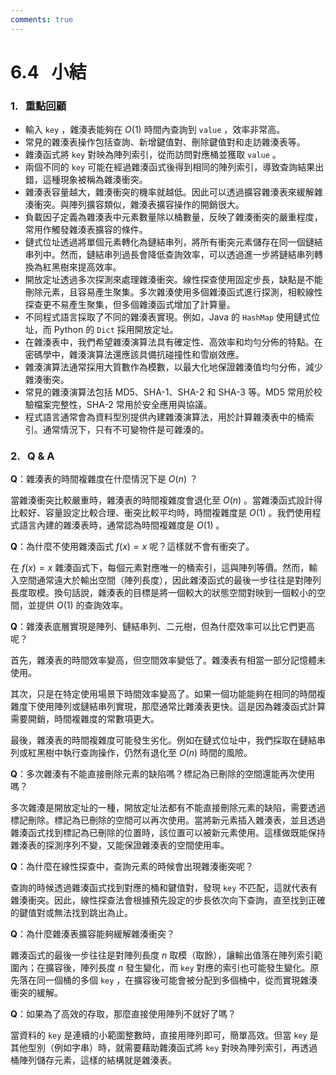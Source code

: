 ```yaml
---
comments: true
---
```


# 6.4 &nbsp; 小結

### 1. &nbsp; 重點回顧

- 輸入 `key` ，雜湊表能夠在 $O(1)$ 時間內查詢到 `value` ，效率非常高。
- 常見的雜湊表操作包括查詢、新增鍵值對、刪除鍵值對和走訪雜湊表等。
- 雜湊函式將 `key` 對映為陣列索引，從而訪問對應桶並獲取 `value` 。
- 兩個不同的 `key` 可能在經過雜湊函式後得到相同的陣列索引，導致查詢結果出錯，這種現象被稱為雜湊衝突。
- 雜湊表容量越大，雜湊衝突的機率就越低。因此可以透過擴容雜湊表來緩解雜湊衝突。與陣列擴容類似，雜湊表擴容操作的開銷很大。
- 負載因子定義為雜湊表中元素數量除以桶數量，反映了雜湊衝突的嚴重程度，常用作觸發雜湊表擴容的條件。
- 鏈式位址透過將單個元素轉化為鏈結串列，將所有衝突元素儲存在同一個鏈結串列中。然而，鏈結串列過長會降低查詢效率，可以透過進一步將鏈結串列轉換為紅黑樹來提高效率。
- 開放定址透過多次探測來處理雜湊衝突。線性探查使用固定步長，缺點是不能刪除元素，且容易產生聚集。多次雜湊使用多個雜湊函式進行探測，相較線性探查更不易產生聚集，但多個雜湊函式增加了計算量。
- 不同程式語言採取了不同的雜湊表實現。例如，Java 的 `HashMap` 使用鏈式位址，而 Python 的 `Dict` 採用開放定址。
- 在雜湊表中，我們希望雜湊演算法具有確定性、高效率和均勻分佈的特點。在密碼學中，雜湊演算法還應該具備抗碰撞性和雪崩效應。
- 雜湊演算法通常採用大質數作為模數，以最大化地保證雜湊值均勻分佈，減少雜湊衝突。
- 常見的雜湊演算法包括 MD5、SHA-1、SHA-2 和 SHA-3 等。MD5 常用於校驗檔案完整性，SHA-2 常用於安全應用與協議。
- 程式語言通常會為資料型別提供內建雜湊演算法，用於計算雜湊表中的桶索引。通常情況下，只有不可變物件是可雜湊的。

### 2. &nbsp; Q & A

**Q**：雜湊表的時間複雜度在什麼情況下是 $O(n)$ ？

當雜湊衝突比較嚴重時，雜湊表的時間複雜度會退化至 $O(n)$ 。當雜湊函式設計得比較好、容量設定比較合理、衝突比較平均時，時間複雜度是 $O(1)$ 。我們使用程式語言內建的雜湊表時，通常認為時間複雜度是 $O(1)$ 。

**Q**：為什麼不使用雜湊函式 $f(x) = x$ 呢？這樣就不會有衝突了。

在 $f(x) = x$ 雜湊函式下，每個元素對應唯一的桶索引，這與陣列等價。然而，輸入空間通常遠大於輸出空間（陣列長度），因此雜湊函式的最後一步往往是對陣列長度取模。換句話說，雜湊表的目標是將一個較大的狀態空間對映到一個較小的空間，並提供 $O(1)$ 的查詢效率。

**Q**：雜湊表底層實現是陣列、鏈結串列、二元樹，但為什麼效率可以比它們更高呢？

首先，雜湊表的時間效率變高，但空間效率變低了。雜湊表有相當一部分記憶體未使用。

其次，只是在特定使用場景下時間效率變高了。如果一個功能能夠在相同的時間複雜度下使用陣列或鏈結串列實現，那麼通常比雜湊表更快。這是因為雜湊函式計算需要開銷，時間複雜度的常數項更大。

最後，雜湊表的時間複雜度可能發生劣化。例如在鏈式位址中，我們採取在鏈結串列或紅黑樹中執行查詢操作，仍然有退化至 $O(n)$ 時間的風險。

**Q**：多次雜湊有不能直接刪除元素的缺陷嗎？標記為已刪除的空間還能再次使用嗎？

多次雜湊是開放定址的一種，開放定址法都有不能直接刪除元素的缺陷，需要透過標記刪除。標記為已刪除的空間可以再次使用。當將新元素插入雜湊表，並且透過雜湊函式找到標記為已刪除的位置時，該位置可以被新元素使用。這樣做既能保持雜湊表的探測序列不變，又能保證雜湊表的空間使用率。

**Q**：為什麼在線性探查中，查詢元素的時候會出現雜湊衝突呢？

查詢的時候透過雜湊函式找到對應的桶和鍵值對，發現 `key` 不匹配，這就代表有雜湊衝突。因此，線性探查法會根據預先設定的步長依次向下查詢，直至找到正確的鍵值對或無法找到跳出為止。

**Q**：為什麼雜湊表擴容能夠緩解雜湊衝突？

雜湊函式的最後一步往往是對陣列長度 $n$ 取模（取餘），讓輸出值落在陣列索引範圍內；在擴容後，陣列長度 $n$ 發生變化，而 `key` 對應的索引也可能發生變化。原先落在同一個桶的多個 `key` ，在擴容後可能會被分配到多個桶中，從而實現雜湊衝突的緩解。

**Q**：如果為了高效的存取，那麼直接使用陣列不就好了嗎？

當資料的 `key` 是連續的小範圍整數時，直接用陣列即可，簡單高效。但當 `key` 是其他型別（例如字串）時，就需要藉助雜湊函式將 `key` 對映為陣列索引，再透過桶陣列儲存元素，這樣的結構就是雜湊表。
